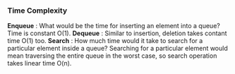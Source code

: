 ### Time Complexity
**Enqueue** : What would be the time for inserting an element into a queue? Time is constant O(1). **Dequeue** : Similar to insertion, deletion takes contant time O(1) too. **Search** : How much time would it take to search for a particular element inside a queue? Searching for a particular element would mean traversing the entire queue in the worst case, so search operation takes linear time O(n). 
